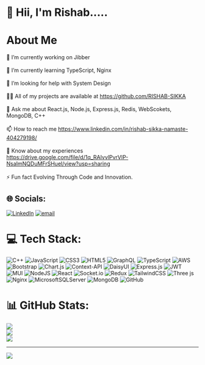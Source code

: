 # 💫 Hii, I'm Rishab.....
# About Me
🔭 I’m currently working on Jibber<br><br>🌱 I’m currently learning TypeScript, Nginx<br><br>🤝 I’m looking for help with System Design<br><br>👨‍💻 All of my projects are available at https://github.com/RISHAB-SIKKA<br><br>💬 Ask me about React.js, Node.js, Express.js, Redis, WebScokets, MongoDB, C++<br><br>📫 How to reach me https://www.linkedin.com/in/rishab-sikka-namaste-404279198/<br><br>📄 Know about my experiences https://drive.google.com/file/d/1q_RAIvvlPvrVlP-NsaImNQDuMFrSHuel/view?usp=sharing<br><br>⚡ Fun fact  Evolving Through Code and Innovation.


## 🌐 Socials:
[![LinkedIn](https://img.shields.io/badge/LinkedIn-%230077B5.svg?logo=linkedin&logoColor=white)](https://linkedin.com/in/https://www.linkedin.com/in/rishab-sikka-namaste-404279198/) [![email](https://img.shields.io/badge/Email-D14836?logo=gmail&logoColor=white)](mailto:sikka.rishab@gmail.com) 

# 💻 Tech Stack:
![C++](https://img.shields.io/badge/c++-%2300599C.svg?style=plastic&logo=c%2B%2B&logoColor=white) ![JavaScript](https://img.shields.io/badge/javascript-%23323330.svg?style=plastic&logo=javascript&logoColor=%23F7DF1E) ![CSS3](https://img.shields.io/badge/css3-%231572B6.svg?style=plastic&logo=css3&logoColor=white) ![HTML5](https://img.shields.io/badge/html5-%23E34F26.svg?style=plastic&logo=html5&logoColor=white) ![GraphQL](https://img.shields.io/badge/-GraphQL-E10098?style=plastic&logo=graphql&logoColor=white) ![TypeScript](https://img.shields.io/badge/typescript-%23007ACC.svg?style=plastic&logo=typescript&logoColor=white) ![AWS](https://img.shields.io/badge/AWS-%23FF9900.svg?style=plastic&logo=amazon-aws&logoColor=white) ![Bootstrap](https://img.shields.io/badge/bootstrap-%238511FA.svg?style=plastic&logo=bootstrap&logoColor=white) ![Chart.js](https://img.shields.io/badge/chart.js-F5788D.svg?style=plastic&logo=chart.js&logoColor=white) ![Context-API](https://img.shields.io/badge/Context--Api-000000?style=plastic&logo=react) ![DaisyUI](https://img.shields.io/badge/daisyui-5A0EF8?style=plastic&logo=daisyui&logoColor=white) ![Express.js](https://img.shields.io/badge/express.js-%23404d59.svg?style=plastic&logo=express&logoColor=%2361DAFB) ![JWT](https://img.shields.io/badge/JWT-black?style=plastic&logo=JSON%20web%20tokens) ![MUI](https://img.shields.io/badge/MUI-%230081CB.svg?style=plastic&logo=mui&logoColor=white) ![NodeJS](https://img.shields.io/badge/node.js-6DA55F?style=plastic&logo=node.js&logoColor=white) ![React](https://img.shields.io/badge/react-%2320232a.svg?style=plastic&logo=react&logoColor=%2361DAFB) ![Socket.io](https://img.shields.io/badge/Socket.io-black?style=plastic&logo=socket.io&badgeColor=010101) ![Redux](https://img.shields.io/badge/redux-%23593d88.svg?style=plastic&logo=redux&logoColor=white) ![TailwindCSS](https://img.shields.io/badge/tailwindcss-%2338B2AC.svg?style=plastic&logo=tailwind-css&logoColor=white) ![Three js](https://img.shields.io/badge/threejs-black?style=plastic&logo=three.js&logoColor=white) ![Nginx](https://img.shields.io/badge/nginx-%23009639.svg?style=plastic&logo=nginx&logoColor=white) ![MicrosoftSQLServer](https://img.shields.io/badge/Microsoft%20SQL%20Server-CC2927?style=plastic&logo=microsoft%20sql%20server&logoColor=white) ![MongoDB](https://img.shields.io/badge/MongoDB-%234ea94b.svg?style=plastic&logo=mongodb&logoColor=white) ![GitHub](https://img.shields.io/badge/github-%23121011.svg?style=plastic&logo=github&logoColor=white)
# 📊 GitHub Stats:
![](https://github-readme-stats.vercel.app/api?username=RISHAB-SIKKA&theme=gotham&hide_border=false&include_all_commits=true&count_private=false)<br/>
![](https://github-readme-streak-stats.herokuapp.com/?user=RISHAB-SIKKA&theme=gotham&hide_border=false)<br/>
![](https://github-readme-stats.vercel.app/api/top-langs/?username=RISHAB-SIKKA&theme=gotham&hide_border=false&include_all_commits=true&count_private=false&layout=compact)

---
[![](https://visitcount.itsvg.in/api?id=RISHAB-SIKKA&icon=5&color=3)](https://visitcount.itsvg.in)

<!-- Proudly created with GPRM ( https://gprm.itsvg.in ) -->
